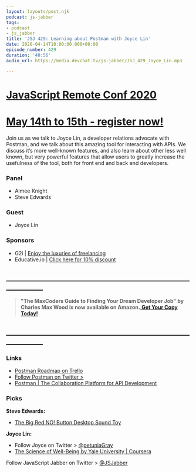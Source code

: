 ```yaml
---
layout: layouts/post.njk
podcast: js-jabber
tags:
- podcast
- js_jabber
title: 'JSJ 429: Learning about Postman with Joyce Lin'
date: 2020-04-14T10:00:00.000+00:00
episode_number: 429
duration: '40:56'
audio_url: https://media.devchat.tv/js-jabber/JSJ_429_Joyce_Lin.mp3

---
```

# [JavaScript Remote Conf 2020](https://devchat.tv/conferences/javascript-remote-2020/ "JavaScript Remote Conf 2020")

# [May 14th to 15th - register now!](https://devchat.tv/conferences/javascript-remote-2020/ "JavaScript Remote Conf 2020")

Join us as we talk to Joyce Lin, a developer relations advocate with Postman, and we talk about this amazing tool for interacting with APIs. We discuss it’s more well-known features, and also learn about other less well known, but very powerful features that allow users to greatly increase the usefulness of the tool, both for front end and back end developers.

### **Panel**

* Aimee Knight
* Steve Edwards

### **Guest**

* Joyce Lin

### **Sponsors**

* G2i | [Enjoy the luxuries of freelancing](https://www.g2i.co/?utm_source=Javascript_Jabber&utm_medium=Podcast&utm_campaign=DevChat)
* Educative.io | [Click here for 10% discount](https://www.educative.io/jabber)

## **____________________________________________________________**

> **"The MaxCoders Guide to Finding Your Dream Developer Job" by Charles Max Wood is now available on Amazon.**[ **Get Your Copy Today!**](https://www.amazon.com/gp/product/B081MBL5C9/ref=as_li_ss_tl?ie=UTF8&linkCode=sl1&tag=devchattv-20&linkId=9d61363241636e2546ef46abba198746&language=en_US)

## **____________________________________________________________**

### **Links**

* [Postman Roadmap on Trello](https://trello.com/b/4N7PnHAz/postman-roadmap-for-developers)
* [Follow Postman on Twitter >](https://twitter.com/getpostman)
* [Postman | The Collaboration Platform for API Development](https://www.postman.com/)

### **Picks**

**Steve Edwards:**

* [The Big Red NO! Button Desktop Sound Toy](https://www.amazon.com/Big-Red-Button-Desktop-Sound/dp/B00I49MWKU)

**Joyce Lin:**

* Follow Joyce on Twitter > [@petuniaGray](https://twitter.com/petuniaGray)
* [The Science of Well-Being by Yale University | Coursera](https://www.coursera.org/learn/the-science-of-well-being)

Follow JavaScript Jabber on Twitter > [@JSJabber](https://twitter.com/JSJabber)